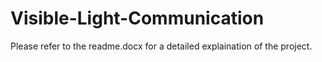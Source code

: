 # Visible-Light-Communication
Please refer to the readme.docx for a detailed explaination of the project.
